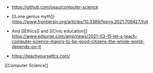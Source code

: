   - https://github.com/ossu/computer-science
  - [[Lone genius myth]]:
    https://www.frontiersin.org/articles/10.3389/fpsyg.2021.709427/full

  - And [[Ethics]] and  [[Civic education]]:
    https://www.edsurge.com/amp/news/2021-03-15-let-s-teach-computer-science-majors-to-be-good-citizens-the-whole-world-depends-on-it

  - https://teachyourselfcs.com/

[[Computer Science]]